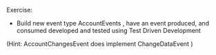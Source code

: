 Exercise:

- Build new event type AccountEvents , have an event produced, and consumed developed and tested using Test Driven Development

(Hint: AccountChangesEvent does implement ChangeDataEvent )
